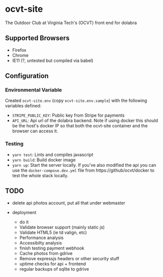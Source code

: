 # ocvt-site

The Outdoor Club at Virginia Tech's (OCVT) front end for dolabra

## Supported Browsers

* Firefox
* Chrome
* IE11 (?, untested but compiled via babel)


## Configuration

### Environmental Variable

Created `ocvt-site.env` (copy `ocvt-site.env.sample`) with the following variables defined:
* `STRIPE_PUBLIC_KEY`: Public key from Stripe for payments
* `API_URL`: Api url of the dolabra backend. Note if using docker this should be the host's docker IP so that both the ocvt-site container and the browser can access it.

### Testing

* `yarn test`: Lints and compiles javascript
* `yarn build`: Build docker image
* `yarn up`: Start the server locally. If you've also modified the api you can use the `docker-compose.dev.yml` file from https://github/ocvt/docker to test the whole stack locally.

## TODO

* delete api photos account, put all that under webmaster

* deployment
  * do it
  * Validate browser support (mainly static js)
  * Validate HTML5 (ie td valign, etc)
  * Performance analysis
  * Accessibilty analysis
  * finish testing payment webhook
  * Cache photos from gdrive
  * Remove expressjs headers or other security stuff
  * uptime checks for api + frontend
  * regular backups of sqlite to gdrive
